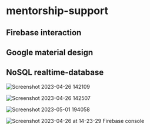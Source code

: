 # mentorship-support

## Firebase interaction
## Google material design
## NoSQL realtime-database

![Screenshot 2023-04-26 142109](https://user-images.githubusercontent.com/72876989/234561451-84fab36c-232a-4194-9b1b-342e07eee3f1.jpg)

![Screenshot 2023-04-26 142507](https://user-images.githubusercontent.com/72876989/234561475-009bbddc-d1b6-4f1e-8704-ff28280c9232.jpg)

![Screenshot 2023-05-01 194058](https://user-images.githubusercontent.com/72876989/235489733-c0bc5d3f-09a7-4b22-a048-6c8afaa6fd22.jpg)

![Screenshot 2023-04-26 at 14-23-29 Firebase console](https://user-images.githubusercontent.com/72876989/234561557-b7b09330-10d2-4400-8426-d6fcf8ca8ec1.png)

